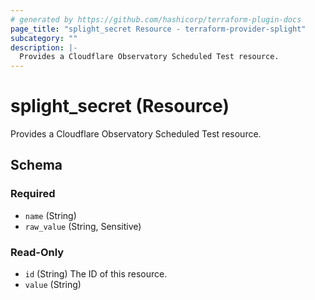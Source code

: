 ```yaml
---
# generated by https://github.com/hashicorp/terraform-plugin-docs
page_title: "splight_secret Resource - terraform-provider-splight"
subcategory: ""
description: |-
  Provides a Cloudflare Observatory Scheduled Test resource.
---
```


# splight_secret (Resource)

Provides a Cloudflare Observatory Scheduled Test resource.



<!-- schema generated by tfplugindocs -->
## Schema

### Required

- `name` (String)
- `raw_value` (String, Sensitive)

### Read-Only

- `id` (String) The ID of this resource.
- `value` (String)
